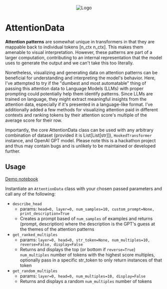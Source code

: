 <div align="center">

![Logo](https://github.com/connor-henderson/attention-data/assets/78612354/6db331f2-0591-4a3a-9276-fd6c970e9298)

</div>

# AttentionData

**Attention patterns** are somewhat unique in transformers in that they are mappable back to individual tokens [n_ctx n_ctx]. This makes them amenable to visual interpretation. However, these patterns are part of a larger computation, contributing to an internal representation that the model uses to generate the output and we can't take this too literally.

Nonetheless, visualizing and generating data on attention patterns can be beneficial for understanding and interpreting the model's behavior. Here, I've attempted to try if the "dumbest and most automatable" thing of passing this attention data to Language Models (LLMs) with proper prompting could potentially help them identify patterns. Since LLMs are trained on language, they might extract meaningful insights from the attention data, especially if it's presented in a language-like format. I've additionally added a few methods for visualizing attention paid in different contexts and ranking tokens by their attention score's multiple of the average score for their row.

Importantly, the core AttentionData class can be used with any arbitrary combination of dataset (provided it is List[List[str]]), `HookedTransformer` instance, and OpenAI GPT model. Please note this is a hackathon project and thus may contain bugs and is unlikely to be maintained or developed further.

## Usage

[Demo notebook](https://github.com/connor-henderson/attention-data/blob/main/demo.ipynb)

Instantiate an `AttentionData` class with your chosen passed parameters and call any of the following:

- `describe_head`
  - params: `head=0, layer=0, num_samples=10, custom_prompt=None, print_description=True`
  - Creates a prompt based of `num_samples` of examples and returns (prompt, description) where the description is the GPT's guess at the themes of the attention patterns
- `get_ranked_multiples`
  - params: `layer=0, head=0, str_token=None, num_multiples=10, reverse=False, display=False`
  - Returns and displays the top (or bottom if `reverse=True`) `num_multiples` number of tokens with the highest score multiples, optionally pass in a specific str_token to only return instances of that token
- `get_random_multiples`
  - params: `layer=0, head=0, num_multiples=10, display=False`
  - Returns and displays a random `num_multiples` number of tokens

